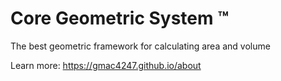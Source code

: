 # Core Geometric System ™ 

The best geometric framework for calculating area and volume 

Learn more: 
https://gmac4247.github.io/about

<!---
Core Geometric System ™ 

The best geometric framework for calculating area and volume

Learn more: 
https://gmac4247.github.io/about 
--->
